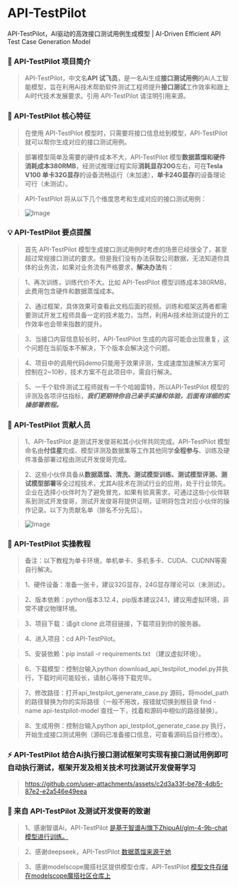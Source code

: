 # API-TestPilot
API-TestPilot，AI驱动的高效接口测试用例生成模型 | AI-Driven Efficient API Test Case Generation Model

### 🌟 API-TestPilot 项目简介

> API-TestPilot，中文名**API 试飞员**，是一名Ai生成**接口测试用例**的Ai人工智能模型，旨在利用Ai技术帮助软件测试工程师提升**接口测试**工作效率和跟上Ai时代技术发展要求。引用 API-TestPilot 请注明引用来源。

### 🚀 API-TestPilot 核心特征

> 在使用 API-TestPilot 模型时，只需要将接口信息给到模型，API-TestPilot 就可以帮你生成对应的接口测试用例。

> 部署模型简单及需要的硬件成本不大，API-TestPilot 模型**数据蒸馏和硬件消耗成本380RMB**，经测试推理过程实际**消耗显存20G**左右，可在**Tesla V100 单卡32G显存**的设备流畅运行（未加速），**单卡24G显存**的设备理论可行（未测试）。

> API-TestPilot  将从以下几个维度思考和生成对应的接口测试用例：

> ![Image](https://github.com/user-attachments/assets/488c8f8a-0001-4cf7-bde1-781bf2a270e1)

### 💡 API-TestPilot 要点提醒

> 首先 API-TestPilot 模型生成接口测试用例时考虑的场景已经很全了，甚至超过常规接口测试的要求。但是我们没有办法获取公司数据，无法知道你具体的业务流，如果对业务流有严格要求，**解决办法**有：

> 1、再次训练，训练代价不大。比如 API-TestPilot 模型训练成本380RMB，此费用包含硬件和数据蒸馏成本。

> 2、通过框架，具体效果可查看此文档后面的视频。训练和框架这两者都需要测试开发工程师具备一定的技术能力，当然，利用Ai技术给测试提升的工作效率也会带来指数的提升。

> 3、当接口内容信息较长时，API-TestPilot 生成的内容可能会出现重复，这个问题在当前版本不解决，下个版本会解决这个问题。

> 4、项目中的调用代码demo只能用于效果评测，生成速度加速解决方案可控制在2~10秒，技术方案不在此项目中，需自行解决。

> 5、一千个软件测试工程师就有一千个哈姆雷特，所以API-TestPilot 模型的评测及各项评估指标，**_我们更期待你自己亲手实操和体验，后面有详细的实操部署教程。_**

### 👥 API-TestPilot 贡献人员

> 1、API-TestPilot 是测试开发俊哥和其小伙伴共同完成。API-TestPilot 模型命名由**付佳星**完成、模型评测及数据集等工作其他同学**全程参与**、训练及硬件准备部署过程由测试开发俊哥完成。

> 2、这些小伙伴具备从**数据蒸馏、清洗、测试模型训练、测试模型评测、测试模型部署**等全过程技术，尤其Ai技术在测试行业的应用，处于行业领先。企业在选择小伙伴时为了避免冒充，如果有验真需求，可通过这些小伙伴联系到测试开发俊哥，测试开发俊哥将提供证明，证明将包含对应小伙伴的操作记录。以下为贡献名单（排名不分先后）。

> ![Image](https://github.com/user-attachments/assets/510a68ab-7f1b-4859-b9f3-7926c0a33cbb)

### 📌 API-TestPilot 实操教程

> 备注：以下教程为单卡环境，单机单卡、多机多卡、CUDA、CUDNN等需自行解决。

> 1、硬件设备：准备一张卡，建议32G显存，24G显存理论可以（未测试）。

> 2、版本依赖：python版本3.12.4，pip版本建议24.1，建议用虚拟环境，非常不建议物理环境。

> 3、项目下载：请git clone 此项目链接，下载项目到你的服务器。

> 4、进入项目：cd API-TestPilot。

> 5、安装依赖：pip install -r requirements.txt （建议虚拟环境）。

> 6、下载模型：控制台输入python download_api_testpilot_model.py并执行，下载时间可能较长，请耐心等待下载完毕。

> 7、修改路径：打开api_testpilot_generate_case.py 源码，将model_path的路径替换为你的实际路径（一般不用改，报错就切换到根目录 find -name api-testpilot-model 查找一下，找着和源码中相似的路径替换）。

> 8、生成用例：控制台输入python api_testpilot_generate_case.py 执行，开始生成接口测试用例（源码已准备接口信息，可查看源码后自行修改）。

### ⚡ API-TestPilot 结合Ai执行接口测试框架可实现有接口测试用例即可自动执行测试，框架开发及相关技术可找测试开发俊哥学习

> https://github.com/user-attachments/assets/c2d3a33f-be78-4db5-87e2-e2a546e49eea

### 🙏 来自 API-TestPilot 及测试开发俊哥的致谢 

> 1、感谢智谱Ai，API-TestPilot   [是基于智谱Ai旗下ZhipuAI/glm-4-9b-chat模型进行训练。](https://github.com/THUDM/GLM-4)

> 2、感谢deepseek，API-TestPilot [数据蒸馏来源于她](https://github.com/deepseek-ai/DeepSeek-R1)

> 3、感谢modelscope魔搭社区提供模型仓库，API-TestPilot [模型文件存储在modelscope魔搭社区仓库上](https://github.com/modelscope)

